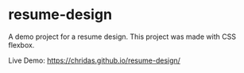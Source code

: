 # resume-design
A demo project for a resume design. This project was made with CSS flexbox. 

Live Demo: https://chridas.github.io/resume-design/
